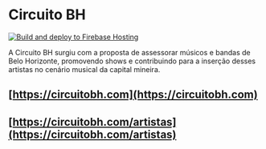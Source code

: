 # Circuito BH

[![Build and deploy to Firebase Hosting](https://github.com/saviocmc/circuitobh.com/actions/workflows/deploy.yml/badge.svg?branch=main&event=push)](https://github.com/saviocmc/circuitobh.com/actions/workflows/deploy.yml)

A Circuito BH surgiu com a proposta de assessorar músicos e bandas
de Belo Horizonte, promovendo shows e contribuindo para a inserção
desses artistas no cenário musical da capital mineira.

## [https://circuitobh.com](https://circuitobh.com)

## [https://circuitobh.com/artistas](https://circuitobh.com/artistas)
